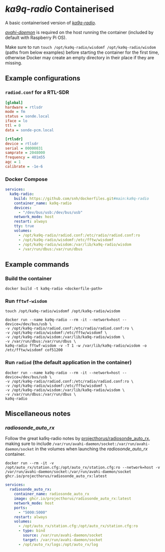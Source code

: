 # _ka9q-radio_ Containerised

A basic containerised version of [_ka9q-radio_](https://github.com/ka9q/ka9q-radio).

[_avahi-daemon_](https://avahi.org/) is required on the host running the container (included by default with Raspberry Pi OS).

Make sure to run `touch /opt/ka9q-radio/wisdomf /opt/ka9q-radio/wisdom` (paths from below examples) before starting the container for the first time, otherwise Docker may create an empty directory in their place if they are missing.

## Example configurations

### `radiod.conf` for a RTL-SDR

```ini
[global]
hardware = rtlsdr
mode = fm
status = sonde.local
iface = lo
ttl = 0
data = sonde-pcm.local

[rtlsdr]
device = rtlsdr
serial = 00000031
samprate = 2048000
frequency = 401m55
agc = 1
calibrate = -1e-6
```

### Docker Compose

```yaml
services:
  ka9q-radio:
    build: https://github.com/snh/dockerfiles.git#main:ka9q-radio
    container_name: ka9q-radio
    devices:
      - "/dev/bus/usb:/dev/bus/usb"
    network_mode: host
    restart: always
    tty: true
    volumes:
      - /opt/ka9q-radio/radiod.conf:/etc/radio/radiod.conf:ro
      - /opt/ka9q-radio/wisdomf:/etc/fftw/wisdomf
      - /opt/ka9q-radio/wisdom:/var/lib/ka9q-radio/wisdom
      - /var/run/dbus:/var/run/dbus
```

## Example commands

### Build the container

```shell
docker build -t ka9q-radio <dockerfile-path>
```

### Run `fftwf-wisdom`

```shell
touch /opt/ka9q-radio/wisdomf /opt/ka9q-radio/wisdom

docker run --name ka9q-radio --rm -it --network=host --device=/dev/bus/usb \
-v /opt/ka9q-radio/radiod.conf:/etc/radio/radiod.conf:ro \
-v /opt/ka9q-radio/wisdomf:/etc/fftw/wisdomf \
-v /opt/ka9q-radio/wisdom:/var/lib/ka9q-radio/wisdom \
-v /var/run/dbus:/var/run/dbus \
ka9q-radio fftwf-wisdom -v -T 1 -w /var/lib/ka9q-radio/wisdom -o /etc/fftw/wisdomf cof51200
```

### Run `radiod` (the default application in the container)

```shell
docker run --name ka9q-radio --rm -it --network=host --device=/dev/bus/usb \
-v /opt/ka9q-radio/radiod.conf:/etc/radio/radiod.conf:ro \
-v /opt/ka9q-radio/wisdomf:/etc/fftw/wisdomf \
-v /opt/ka9q-radio/wisdom:/var/lib/ka9q-radio/wisdom \
-v /var/run/dbus:/var/run/dbus \
ka9q-radio
```

## Miscellaneous notes

### _radiosonde_auto_rx_

Follow the great ka9q-radio notes by [projecthorus/radiosonde_auto_rx](https://github.com/projecthorus/radiosonde_auto_rx/wiki/KA9Q%E2%80%90Radio-Setup-Notes), making sure to include `/var/run/avahi-daemon/socket:/var/run/avahi-daemon/socket` in the volumes when launching the _radiosonde_auto_rx_ container.

```shell
docker run --rm -it -v /opt/auto_rx/station.cfg:/opt/auto_rx/station.cfg:ro --network=host -v /var/run/avahi-daemon/socket:/var/run/avahi-daemon/socket ghcr.io/projecthorus/radiosonde_auto_rx:latest
```

```yaml
services:
  radiosonde_auto_rx:
    container_name: radiosonde_auto_rx
    image: ghcr.io/projecthorus/radiosonde_auto_rx:latest
    network_mode: host
    ports:
      - "5000:5000"
    restart: always
    volumes:
      - /opt/auto_rx/station.cfg:/opt/auto_rx/station.cfg:ro
      - type: bind
        source: /var/run/avahi-daemon/socket
        target: /var/run/avahi-daemon/socket
      - /opt/auto_rx/logs:/opt/auto_rx/log
```
